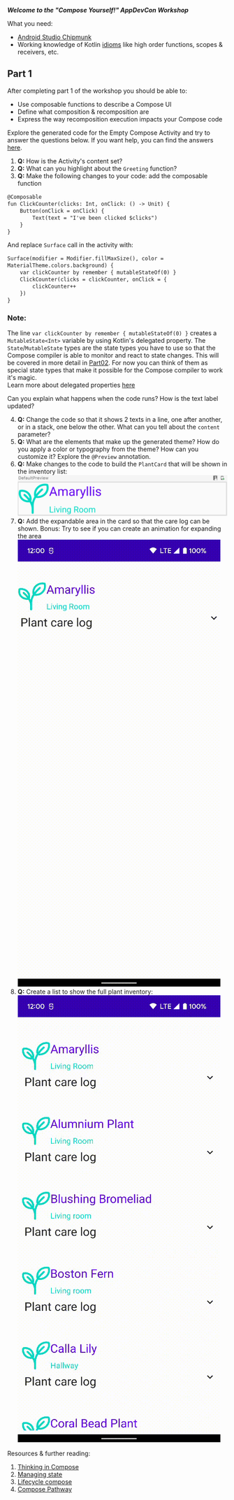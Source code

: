 ***Welcome to the "Compose Yourself!" AppDevCon Workshop***

What you need:

- [Android Studio Chipmunk](https://developer.android.com/studio/)
- Working knowledge of Kotlin [idioms](https://developer.android.com/jetpack/compose/kotlin) like
  high order functions, scopes & receivers, etc.

## Part 1

After completing part 1 of the workshop you should be able to:

- Use composable functions to describe a Compose UI
- Define what composition & recomposition are
- Express the way recomposition execution impacts your Compose code

Explore the generated code for the Empty Compose Activity and try to answer the questions below.
If you want help, you can find the answers [here](ANSWERS.md).

1. **Q:** How is the Activity's content set?
2. **Q:** What can you highlight about the `Greeting` function? 
3. **Q:** Make the following changes to your code: add the composable function

```
@Composable
fun ClickCounter(clicks: Int, onClick: () -> Unit) {
    Button(onClick = onClick) {
        Text(text = "I've been clicked $clicks")
    }
}
```

And replace `Surface` call in the activity with:

```
Surface(modifier = Modifier.fillMaxSize(), color = MaterialTheme.colors.background) {
    var clickCounter by remember { mutableStateOf(0) }
    ClickCounter(clicks = clickCounter, onClick = {
        clickCounter++
    })
}
```

### Note:

The line `var clickCounter by remember { mutableStateOf(0) }` creates a `MutableState<Int>` variable
by using Kotlin's delegated property. The `State`/`MutableState` types are the state types you have
to use so that the Compose compiler is able to monitor and react to state changes. This will be
covered in more detail in [Part02](../Part02/README.md). For now you can think of them as special
state types that make it possible for the Compose compiler to work it's magic. <br />
Learn more about delegated
properties [here](https://developer.android.com/jetpack/compose/kotlin#delegated)

Can you explain what happens when the code runs? How is the text label updated?

4. **Q:** Change the code so that it shows 2 texts in a line, one after another, or in a stack, one
   below the other. What can you tell about the `content` parameter?
5. **Q:** What are the elements that make up the generated theme? How do you apply a color or
   typography from the theme? How can you customize it? Explore the `@Preview` annotation.
6. **Q:** Make changes to the code to build the `PlantCard` that will be shown in the inventory
   list: <br />![layout](media/plantcard_01.png)<br />
7. **Q:** Add the expandable area in the card so that the care log can be shown. Bonus: Try to see
   if you can create an animation for expanding the
   area<br /> ![layout](media/plantcard_02.gif)<br />
9. **Q:** Create a list to show the full plant
   inventory:<br /> ![layout](media/plantcard_03.gif) <br />


Resources & further reading:

1. [Thinking in Compose](https://developer.android.com/jetpack/compose/mental-model)
2. [Managing state](https://developer.android.com/jetpack/compose/state)
3. [Lifecycle compose](https://developer.android.com/jetpack/compose/lifecycle)
4. [Compose Pathway](https://developer.android.com/courses/pathways/compose)